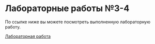 # Лабораторные работы №3-4

По ссылке ниже вы можете посмотреть выполненную лабораторную работу.

[Лабораторная работа](https://replit.com/@iam100/sem6-t1-lr1#main.py)